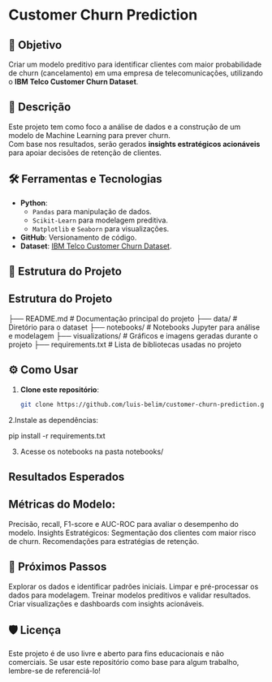 # Customer Churn Prediction

## 📝 Objetivo
Criar um modelo preditivo para identificar clientes com maior probabilidade de churn (cancelamento) em uma empresa de telecomunicações, utilizando o **IBM Telco Customer Churn Dataset**.

## 📖 Descrição
Este projeto tem como foco a análise de dados e a construção de um modelo de Machine Learning para prever churn.  
Com base nos resultados, serão gerados **insights estratégicos acionáveis** para apoiar decisões de retenção de clientes.

## 🛠️ Ferramentas e Tecnologias
- **Python**:  
  - `Pandas` para manipulação de dados.  
  - `Scikit-Learn` para modelagem preditiva.  
  - `Matplotlib` e `Seaborn` para visualizações.  
- **GitHub**: Versionamento de código.  
- **Dataset**: [IBM Telco Customer Churn Dataset](https://www.kaggle.com/datasets/blastchar/telco-customer-churn).

## 📂 Estrutura do Projeto


## Estrutura do Projeto
├── README.md # Documentação principal do projeto 
├── data/ # Diretório para o dataset 
├── notebooks/ # Notebooks Jupyter para análise e modelagem 
├── visualizations/ # Gráficos e imagens geradas durante o projeto 
├── requirements.txt # Lista de bibliotecas usadas no projeto

## ⚙️ Como Usar

1. **Clone este repositório**:
   ```bash
   git clone https://github.com/luis-belim/customer-churn-prediction.git

2.Instale as dependências:

pip install -r requirements.txt

3. Acesse os notebooks na pasta notebooks/


## Resultados Esperados

## Métricas do Modelo:

Precisão, recall, F1-score e AUC-ROC para avaliar o desempenho do modelo.
Insights Estratégicos:
Segmentação dos clientes com maior risco de churn.
Recomendações para estratégias de retenção.

## 🚧 Próximos Passos
Explorar os dados e identificar padrões iniciais.
Limpar e pré-processar os dados para modelagem.
Treinar modelos preditivos e validar resultados.
Criar visualizações e dashboards com insights acionáveis.

## 🛡️ Licença
Este projeto é de uso livre e aberto para fins educacionais e não comerciais.
Se usar este repositório como base para algum trabalho, lembre-se de referenciá-lo! 
